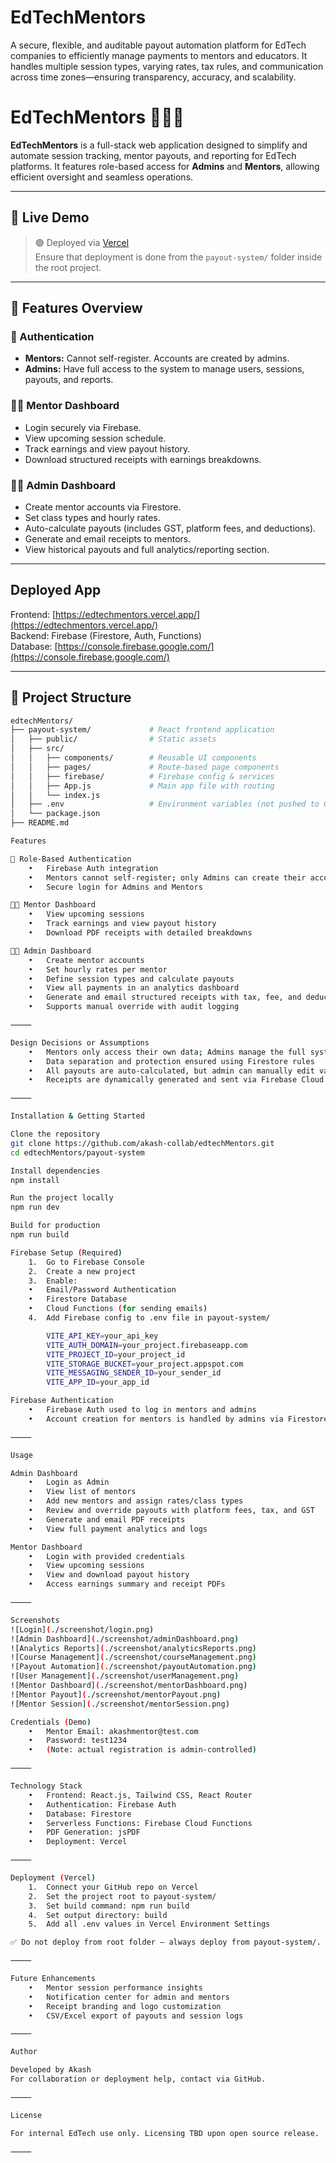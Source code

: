 # EdTechMentors
A secure, flexible, and auditable payout automation platform for EdTech companies to efficiently manage payments to mentors and educators. It handles multiple session types, varying rates, tax rules, and communication across time zones—ensuring transparency, accuracy, and scalability.


# EdTechMentors 🧑‍🏫💼

**EdTechMentors** is a full-stack web application designed to simplify and automate session tracking, mentor payouts, and reporting for EdTech platforms. It features role-based access for **Admins** and **Mentors**, allowing efficient oversight and seamless operations.

---

## 🚀 Live Demo

> 🟢 Deployed via [Vercel](https://vercel.com/)  
> Ensure that deployment is done from the `payout-system/` folder inside the root project.

---

## 🧭 Features Overview

### 🔐 Authentication
- **Mentors:** Cannot self-register. Accounts are created by admins.
- **Admins:** Have full access to the system to manage users, sessions, payouts, and reports.

### 👨‍🏫 Mentor Dashboard
- Login securely via Firebase.
- View upcoming session schedule.
- Track earnings and view payout history.
- Download structured receipts with earnings breakdowns.

### 👨‍💼 Admin Dashboard
- Create mentor accounts via Firestore.
- Set class types and hourly rates.
- Auto-calculate payouts (includes GST, platform fees, and deductions).
- Generate and email receipts to mentors.
- View historical payouts and full analytics/reporting section.

---

## Deployed App
Frontend: [https://edtechmentors.vercel.app/](https://edtechmentors.vercel.app/)  
Backend: Firebase (Firestore, Auth, Functions)  
Database: [https://console.firebase.google.com/](https://console.firebase.google.com/)

---

## 📂 Project Structure

```bash
edtechMentors/
├── payout-system/             # React frontend application
│   ├── public/                # Static assets
│   ├── src/
│   │   ├── components/        # Reusable UI components
│   │   ├── pages/             # Route-based page components
│   │   ├── firebase/          # Firebase config & services
│   │   ├── App.js             # Main app file with routing
│   │   └── index.js
│   ├── .env                   # Environment variables (not pushed to GitHub)
│   └── package.json
├── README.md

Features

🔐 Role-Based Authentication
	•	Firebase Auth integration
	•	Mentors cannot self-register; only Admins can create their accounts
	•	Secure login for Admins and Mentors

🧑‍🏫 Mentor Dashboard
	•	View upcoming sessions
	•	Track earnings and view payout history
	•	Download PDF receipts with detailed breakdowns

🧑‍💼 Admin Dashboard
	•	Create mentor accounts
	•	Set hourly rates per mentor
	•	Define session types and calculate payouts
	•	View all payments in an analytics dashboard
	•	Generate and email structured receipts with tax, fee, and deduction info
	•	Supports manual override with audit logging

⸻

Design Decisions or Assumptions
	•	Mentors only access their own data; Admins manage the full system
	•	Data separation and protection ensured using Firestore rules
	•	All payouts are auto-calculated, but admin can manually edit values with reason logging
	•	Receipts are dynamically generated and sent via Firebase Cloud Functions

⸻

Installation & Getting Started

Clone the repository
git clone https://github.com/akash-collab/edtechMentors.git
cd edtechMentors/payout-system

Install dependencies
npm install

Run the project locally
npm run dev

Build for production
npm run build

Firebase Setup (Required)
	1.	Go to Firebase Console
	2.	Create a new project
	3.	Enable:
	•	Email/Password Authentication
	•	Firestore Database
	•	Cloud Functions (for sending emails)
	4.	Add Firebase config to .env file in payout-system/

        VITE_API_KEY=your_api_key
        VITE_AUTH_DOMAIN=your_project.firebaseapp.com
        VITE_PROJECT_ID=your_project_id
        VITE_STORAGE_BUCKET=your_project.appspot.com
        VITE_MESSAGING_SENDER_ID=your_sender_id
        VITE_APP_ID=your_app_id     

Firebase Authentication
	•	Firebase Auth used to log in mentors and admins
	•	Account creation for mentors is handled by admins via Firestore

⸻

Usage

Admin Dashboard
	•	Login as Admin
	•	View list of mentors
	•	Add new mentors and assign rates/class types
	•	Review and override payouts with platform fees, tax, and GST
	•	Generate and email PDF receipts
	•	View full payment analytics and logs

Mentor Dashboard
	•	Login with provided credentials
	•	View upcoming sessions
	•	View and download payout history
	•	Access earnings summary and receipt PDFs

⸻

Screenshots
![Login](./screenshot/login.png)
![Admin Dashboard](./screenshot/adminDashboard.png)
![Analytics Reports](./screenshot/analyticsReports.png)
![Course Management](./screenshot/courseManagement.png)
![Payout Automation](./screenshot/payoutAutomation.png)
![User Management](./screenshot/userManagement.png)
![Mentor Dashboard](./screenshot/mentorDashboard.png)
![Mentor Payout](./screenshot/mentorPayout.png)
![Mentor Session](./screenshot/mentorSession.png)

Credentials (Demo)
	•	Mentor Email: akashmentor@test.com
	•	Password: test1234
	•	(Note: actual registration is admin-controlled)

⸻

Technology Stack
	•	Frontend: React.js, Tailwind CSS, React Router
	•	Authentication: Firebase Auth
	•	Database: Firestore
	•	Serverless Functions: Firebase Cloud Functions
	•	PDF Generation: jsPDF
	•	Deployment: Vercel

⸻

Deployment (Vercel)
	1.	Connect your GitHub repo on Vercel
	2.	Set the project root to payout-system/
	3.	Set build command: npm run build
	4.	Set output directory: build
	5.	Add all .env values in Vercel Environment Settings

✅ Do not deploy from root folder — always deploy from payout-system/.

⸻

Future Enhancements
	•	Mentor session performance insights
	•	Notification center for admin and mentors
	•	Receipt branding and logo customization
	•	CSV/Excel export of payouts and session logs

⸻

Author

Developed by Akash
For collaboration or deployment help, contact via GitHub.

⸻

License

For internal EdTech use only. Licensing TBD upon open source release.

⸻

